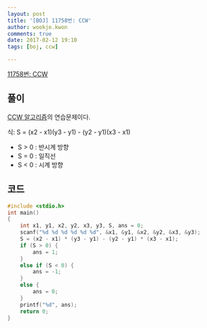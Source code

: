 ```yaml
---
layout: post
title: '[BOJ] 11758번: CCW'
author: wookje.kwon
comments: true
date: 2017-02-12 19:10
tags: [boj, ccw]

---
```


[11758번: CCW](https://www.acmicpc.net/problem/11758)

## 풀이

[CCW 알고리즘](https://www.acmicpc.net/blog/view/27)의 연습문제이다.  

식: S = (x2 - x1)(y3 - y1) - (y2 - y1)(x3 - x1)

* S > 0 : 반시계 방향
* S = 0 : 일직선
* S < 0 : 시계 방향

## 코드

```cpp
#include <stdio.h>
int main()
{
	int x1, y1, x2, y2, x3, y3, S, ans = 0;
	scanf("%d %d %d %d %d %d", &x1, &y1, &x2, &y2, &x3, &y3);
	S = (x2 - x1) * (y3 - y1) - (y2 - y1) * (x3 - x1);
	if (S > 0) {
		ans = 1;
	}
	else if (S < 0) {
		ans = -1;
	}
	else {
		ans = 0;
	}
	printf("%d", ans);
	return 0;
}
```
